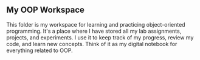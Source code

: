 ## My OOP Workspace

This folder is my workspace for learning and practicing object-oriented programming. It's a place where I have stored all my lab assignments, projects, and experiments. I use it to keep track of my progress, review my code, and learn new concepts. Think of it as my digital notebook for everything related to OOP.
